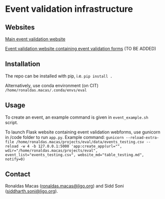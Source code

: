 # Event validation infrastructure

## Websites

[Main event validation website](https://ldas-jobs.ligo.caltech.edu/~ronaldas.macas/eval_website)

[Event validation website containing event validation forms](404) (TO BE ADDED)

## Installation

The repo can be installed with pip, i.e. `pip install .`

Alternatively, use conda environment (on CIT) `/home/ronaldas.macas/.conda/envs/eval`

## Usage

To create an event, an example command is given in `event_example.sh` script.

To launch Flask website containing event validation webforms, use gunicorn in /code folder to run `app.py`. Example command:
`gunicorn --reload-extra-file /home/ronaldas.macas/projects/eval/data/events_testing.csv --reload -w 4 -b 127.0.0.1:5000 'app:create_app(url="", wdir="/home/ronaldas.macas/projects/eval", event_list="events_testing.csv", website_md="table_testing.md", notify=0)`

## Contact

Ronaldas Macas (ronaldas.macas@ligo.org) and Sidd Soni (siddharth.soni@ligo.org). 
